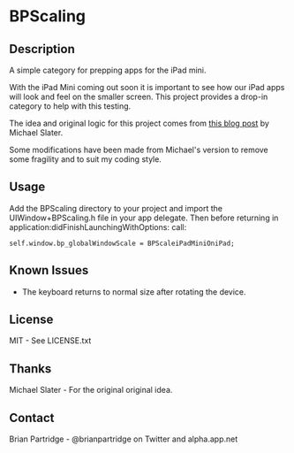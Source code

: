 # BPScaling

## Description
A simple category for prepping apps for the iPad mini.

With the iPad Mini coming out soon it is important to see how our iPad apps will look and feel on the smaller screen. This project provides a drop-in category to help with this testing.

The idea and original logic for this project comes from [this blog post](http://blog.michaelslater.net/making-your-ipad-app-mini.html) by Michael Slater.

Some modifications have been made from Michael's version to remove some fragility and to suit my coding style. 

## Usage

Add the BPScaling directory to your project and import the UIWindow+BPScaling.h file in your app delegate.  Then before returning in application:didFinishLaunchingWithOptions: call:

    self.window.bp_globalWindowScale = BPScaleiPadMiniOniPad;
    

## Known Issues

- The keyboard returns to normal size after rotating the device.

## License

MIT - See LICENSE.txt

## Thanks

Michael Slater - For the original original idea.

## Contact

Brian Partridge - @brianpartridge on Twitter and alpha.app.net